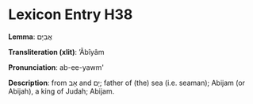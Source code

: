 # Lexicon Entry H38

**Lemma**: אֲבִיָּם

**Transliteration (xlit)**: ʼĂbîyâm

**Pronunciation**: ab-ee-yawm'

**Description**:
from אָב and יָם; father of (the) sea (i.e. seaman); Abijam (or Abijah), a king of Judah; Abijam.
